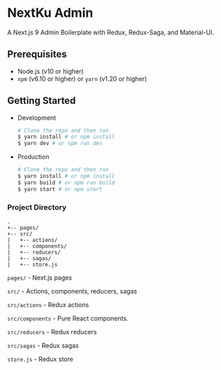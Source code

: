 # NextKu Admin

A Next.js 9 Admin Boilerplate with Redux, Redux-Saga, and Material-UI.

## Prerequisites

- Node.js (v10 or higher)
- `npm` (v6.10 or higher) or `yarn` (v1.20 or higher)

## Getting Started

- Development

  ```bash
  # Clone the repo and then run
  $ yarn install # or npm install
  $ yarn dev # or npm run dev
  ```

- Production

  ```bash
  # Clone the repo and then run
  $ yarn install # or npm install
  $ yarn build # or npm run build
  $ yarn start # or npm start
  ```

### Project Directory

```
.
+-- pages/
+-- src/
|   +-- actions/
|   +-- components/
|   +-- reducers/
|   +-- sagas/
|   +-- store.js
```

`pages/` - Next.js pages

`src/` - Actions, components, reducers, sagas

`src/actions` - Redux actions

`src/components` - Pure React components.

`src/reducers` - Redux reducers

`src/sagas` - Redux sagas

`store.js` - Redux store
